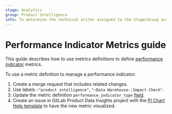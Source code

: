 ```yaml
---
stage: Analytics
group: Product Intelligence
info: To determine the technical writer assigned to the Stage/Group associated with this page, see https://about.gitlab.com/handbook/product/ux/technical-writing/#assignments
---
```


# Performance Indicator Metrics guide

This guide describes how to use metrics definitions to define [performance indicator](https://about.gitlab.com/handbook/product/product-intelligence-guide/#implementing-product-performance-indicators) metrics.

To use a metric definition to manage a performance indicator:

1. Create a merge request that includes related changes.
1. Use labels `~"product intelligence"`, `"~Data Warehouse::Impact Check"`.
1. Update the metric definition `performance_indicator_type` [field](metrics_dictionary.md#metrics-definition-and-validation).
1. Create an issue in GitLab Product Data Insights project with the [PI Chart Help template](https://gitlab.com/gitlab-data/product-analytics/-/issues/new?issuable_template=PI%20Chart%20Help) to have the new metric visualized.
